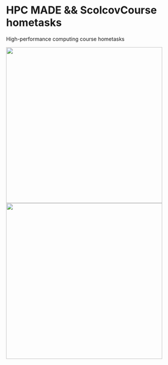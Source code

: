 # HPC MADE && ScolcovCourse hometasks
High-performance computing course hometasks


<img src="https://made.mail.ru/img/sharing_large.png" width="425"/> <img src="https://upload.wikimedia.org/wikipedia/commons/thumb/7/78/Logo_of_the_Skolkovo_Foundation.svg/1200px-Logo_of_the_Skolkovo_Foundation.svg.png" width="425"/> 
